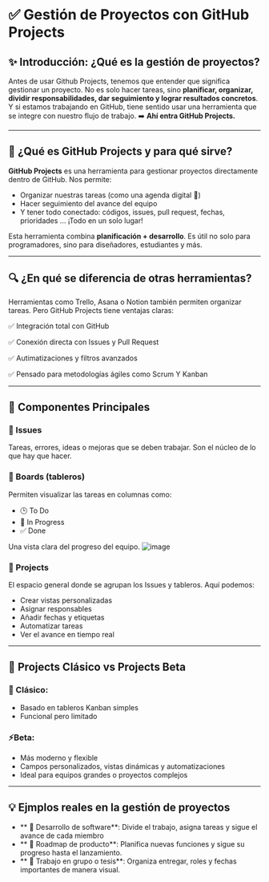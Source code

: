 # ✅ Gestión de Proyectos con GitHub Projects

## ✨ Introducción: ¿Qué es la gestión de proyectos?

Antes de usar Github Projects, tenemos que entender que significa gestionar un proyecto.  No es solo hacer tareas, sino **planificar, organizar, dividir responsabilidades, dar seguimiento  y lograr resultados concretos**. Y si estamos trabajando en GitHub, tiene sentido usar una herramienta  que se integre con nuestro flujo de trabajo.
➡️ **Ahí entra GitHub Projects.**

---

## 🚀 ¿Qué es GitHub Projects y para qué sirve?

**GitHub Projects** es una herramienta para gestionar proyectos directamente dentro de GitHub. Nos permite:

- Organizar nuestras tareas (como una agenda digital 🧠)
- Hacer seguimiento del avance del equipo
- Y tener todo conectado: códigos, issues, pull request, fechas, prioridades ... ¡Todo en un solo lugar!

 Esta herramienta combina **planificación + desarrollo**. Es útil no solo para programadores, sino para diseñadores, estudiantes y más.

 ---

## 🔍 ¿En qué se diferencia de otras herramientas?

Herramientas como Trello, Asana o Notion también permiten organizar tareas. Pero GitHub Projects tiene ventajas claras:

✅ Integración total con GitHub

✅ Conexión directa con Issues y Pull Request

✅ Autimatizaciones y filtros avanzados

✅ Pensado para metodologías ágiles como Scrum Y Kanban

---

## 🧩 Componentes Principales

### 🔹 Issues
Tareas, errores, ideas o mejoras que se deben trabajar. Son el núcleo de lo que hay que hacer.

### 🔹 Boards (tableros)
Permiten visualizar las tareas en columnas como:

- 🕒 To Do  
- 🔧 In Progress  
- ✅ Done

Una vista clara del progreso del equipo.
![image](https://github.com/user-attachments/assets/c2d30f7e-bcd3-491b-8e59-26693d7d60bd)

### 🔹 Projects
El espacio general donde se agrupan los Issues y tableros. Aquí podemos:

- Crear vistas personalizadas
- Asignar responsables
- Añadir fechas y etiquetas
- Automatizar tareas
- Ver el avance en tiempo real

---

## 🔄 Projects Clásico vs Projects Beta

### 🧱 Clásico:
- Basado en tableros Kanban simples
- Funcional pero limitado

### ⚡Beta:
- Más moderno y flexible
- Campos personalizados, vistas dinámicas y automatizaciones
- Ideal para equipos grandes o proyectos complejos

---

## 💡 Ejmplos reales en la gestión de proyectos

- ** 📌 Desarrollo de software**: Divide el trabajo, asigna tareas y sigue el avance de cada miembro
- ** 📌 Roadmap de producto**: Planifica nuevas funciones y sigue su progreso hasta el lanzamiento.
- ** 📌 Trabajo en grupo o tesis**: Organiza entregar, roles y fechas importantes de manera visual.

